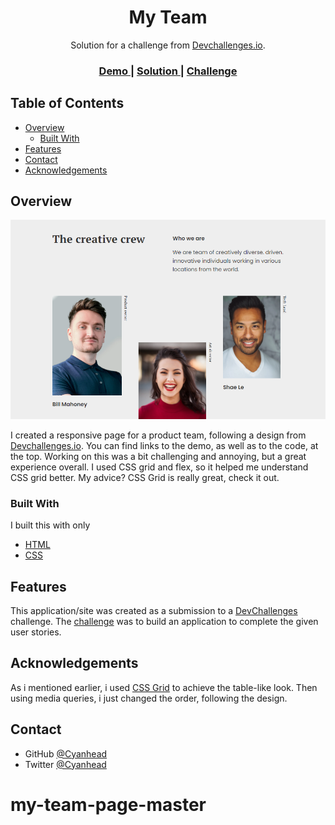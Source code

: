 <h1 align="center">My Team</h1>

<div align="center">
   Solution for a challenge from  <a href="http://devchallenges.io" target="_blank">Devchallenges.io</a>.
</div>

<div align="center">
  <h3>
    <a href="https://cyanhead.github.io/my-team-page-master/">
      Demo
    </a>
    <span> | </span>
    <a href="https://github.com/Cyanhead/my-team-page-master">
      Solution
    </a>
    <span> | </span>
    <a href="https://devchallenges.io/challenges/hhmesazsqgKXrTkYkt0U">
      Challenge
    </a>
  </h3>
</div>

<!-- TABLE OF CONTENTS -->

## Table of Contents

- [Overview](#overview)
  - [Built With](#built-with)
- [Features](#features)
- [Contact](#contact)
- [Acknowledgements](#acknowledgements)

<!-- OVERVIEW -->

## Overview

![screenshot](https://github.com/Cyanhead/my-team-page-master/blob/master/Img/Screenshot.png)

I created a responsive page for a product team, following a design from <a href="http://devchallenges.io" target="_blank">Devchallenges.io</a>.
You can find links to the demo, as well as to the code, at the top.
Working on this was a bit challenging and annoying, but a great experience overall. I used CSS grid and flex, so it helped me understand CSS grid better.
My advice? CSS Grid is really great, check it out.

### Built With

I built this with only

- [HTML](https://en.wikipedia.org/wiki/HTML)
- [CSS](https://en.wikipedia.org/wiki/CSS)

## Features

This application/site was created as a submission to a [DevChallenges](https://devchallenges.io/challenges) challenge. The [challenge](https://devchallenges.io/challenges/hhmesazsqgKXrTkYkt0U) was to build an application to complete the given user stories.

## Acknowledgements

As i mentioned earlier, i used [CSS Grid](https://www.w3schools.com/css/css_grid.asp) to achieve the table-like look. Then using media queries, i just changed the order, following the design.

## Contact

- GitHub [@Cyanhead](https://github.com/Cyanhead)
- Twitter [@Cyanhead](https://twitter.com/Cyanhead)

# my-team-page-master
